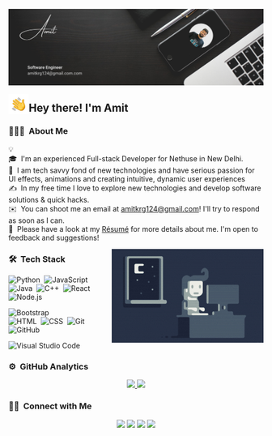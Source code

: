 ![Amit](https://github.com/amitkrg124/Git_profile/blob/main/assets/Amit_Banner.png)

<img alt="Night Coding" src="./assets/Hand%20Wave.gif" width='40' align="left"/><h2>Hey there! I'm Amit</h2>

<!-- ## 👋 &nbsp;Hey there! I'm Amit -->

### 👨🏻‍💻 &nbsp;About Me

💡 &nbsp;\
🎓 &nbsp;I'm an experienced Full-stack Developer for Nethuse in New Delhi.\
🌱 &nbsp;I am tech savvy fond of new technologies and have serious passion for UI effects, animations and
          creating intuitive, dynamic user experiences\
✍️ &nbsp;In my free time I love to explore new technologies and develop software solutions & quick hacks.\
✉️ &nbsp;You can shoot me an email at amitkrg124@gmail.com! I'll try to respond as soon as I can.\
📄 &nbsp;Please have a look at my [Résumé](https://github.com/amitkrg124/Git_profile/blob/main/assets/Amit's%20Resume%20Native.pdf) for more details about me. I'm open to feedback and suggestions!

<img alt="Night Coding" src="https://github.com/amitkrg124/Git_profile/blob/main/assets/Night-Coding.gif" align="right"/>

### 🛠 &nbsp;Tech Stack

![Python](https://img.shields.io/badge/-Python-05122A?style=flat&logo=python)&nbsp;
![JavaScript](https://img.shields.io/badge/-JavaScript-05122A?style=flat&logo=javascript)&nbsp;
![Java](https://img.shields.io/badge/-Java-05122A?style=flat&logo=Java&logoColor=FFA518)&nbsp;
![C++](https://img.shields.io/badge/-C++-05122A?style=flat&logo=C%2B%2B&logoColor=00599C)&nbsp;
![React](https://img.shields.io/badge/-React-05122A?style=flat&logo=react)&nbsp;
![Node.js](https://img.shields.io/badge/-Node.js-05122A?style=flat&logo=node.js)&nbsp;
<!-- ![Django](https://img.shields.io/badge/-Django-05122A?style=flat&logo=django&logoColor=092E20)&nbsp;
![Flask](https://img.shields.io/badge/-Flask-05122A?style=flat&logo=flask)&nbsp; -->
![Bootstrap](https://img.shields.io/badge/-Bootstrap-05122A?style=flat&logo=bootstrap&logoColor=563D7C)\
![HTML](https://img.shields.io/badge/-HTML-05122A?style=flat&logo=HTML5)&nbsp;
![CSS](https://img.shields.io/badge/-CSS-05122A?style=flat&logo=CSS3&logoColor=1572B6)&nbsp;
![Git](https://img.shields.io/badge/-Git-05122A?style=flat&logo=git)&nbsp;
![GitHub](https://img.shields.io/badge/-GitHub-05122A?style=flat&logo=github)&nbsp;
<!-- ![Markdown](https://img.shields.io/badge/-Markdown-05122A?style=flat&logo=markdown)\ -->
![Visual Studio Code](https://img.shields.io/badge/-Visual%20Studio%20Code-05122A?style=flat&logo=visual-studio-code&logoColor=007ACC)&nbsp;
<!-- ![RStudio](https://img.shields.io/badge/-RStudio-05122A?style=flat&logo=rstudio)&nbsp; -->
<!-- ![Eclipse](https://img.shields.io/badge/-Eclipse-05122A?style=flat&logo=eclipse-ide&logoColor=2C2255)\
![Illustrator](https://img.shields.io/badge/-Illustrator-05122A?style=flat&logo=adobe-illustrator)&nbsp;
![Photoshop](https://img.shields.io/badge/-Photoshop-05122A?style=flat&logo=adobe-photoshop)&nbsp;
![InDesign](https://img.shields.io/badge/-InDesign-05122A?style=flat&logo=adobe-indesign) -->

### ⚙️ &nbsp;GitHub Analytics

<p align="center">
<a href="https://github.com/amitkrg124">
  <img height="180em" src="https://github-readme-stats-eight-theta.vercel.app/api?username=amitkrg124&show_icons=true&theme=algolia&include_all_commits=true&count_private=true"/>
  <img height="180em" src="https://github-readme-stats-eight-theta.vercel.app/api/top-langs/?username=amitkrg124&layout=compact&langs_count=8&theme=algolia"/>
</a>
</p>

### 🤝🏻 &nbsp;Connect with Me

<p align="center">
<a href="https://linkedin.com/in/amitkrg124"><img src="https://img.shields.io/badge/-Amit%20-0077B5?style=flat&logo=Linkedin&logoColor=white"/></a>
<a href="mailto:amitkrg124@gmail.com"><img src="https://img.shields.io/badge/-amitkrg124@gmail.com-D14836?style=flat&logo=Gmail&logoColor=white"/></a>
<a href="https://instagram.com/amitjack360"><img src="https://img.shields.io/badge/-@amit__-E4405F?style=flat&logo=Instagram&logoColor=white"/></a>
<a href="https://facebook.com/amitkumarcool13"><img src="https://img.shields.io/badge/-@Amit-1877F2?style=flat&logo=Facebook&logoColor=white"/></a>
</p>
